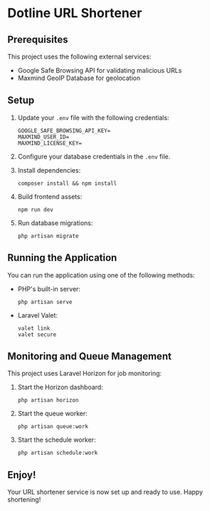 # Dotline URL Shortener

## Prerequisites

This project uses the following external services:
- Google Safe Browsing API for validating malicious URLs
- Maxmind GeoIP Database for geolocation

## Setup

1. Update your `.env` file with the following credentials:

   ```
   GOOGLE_SAFE_BROWSING_API_KEY=
   MAXMIND_USER_ID=
   MAXMIND_LICENSE_KEY=
   ```

2. Configure your database credentials in the `.env` file.

3. Install dependencies:
   ```
   composer install && npm install
   ```

4. Build frontend assets:
   ```
   npm run dev
   ```

5. Run database migrations:
   ```
   php artisan migrate
   ```

## Running the Application

You can run the application using one of the following methods:

- PHP's built-in server:
  ```
  php artisan serve
  ```
- Laravel Valet:
  ```
  valet link
  valet secure
  ```

## Monitoring and Queue Management

This project uses Laravel Horizon for job monitoring:

1. Start the Horizon dashboard:
   ```
   php artisan horizon
   ```

2. Start the queue worker:
   ```
   php artisan queue:work
   ```

3. Start the schedule worker:
   ```
   php artisan schedule:work
   ```

## Enjoy!

Your URL shortener service is now set up and ready to use. Happy shortening!